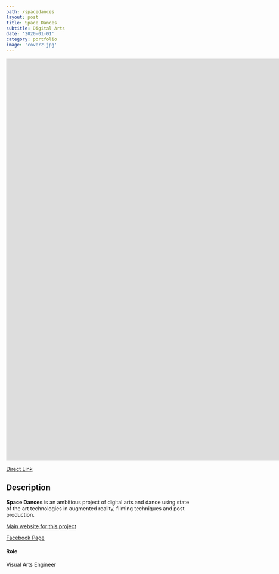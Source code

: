 ```yaml
---
path: /spacedances
layout: post
title: Space Dances
subtitle: Digital Arts
date: '2020-01-01'
category: portfolio
image: 'cover2.jpg'
---
```


<iframe src="https://player.vimeo.com/video/388504943" frameborder="0" allowfullscreen width="1920" height="1080"></iframe>

[Direct Link](//vimeo.com/388504943)

## Description

**Space Dances** is an ambitious project of digital arts and dance using state of the art technologies in augmented reality, filming techniques and post production.

[Main website for this project](//natachapaquignon.fr/?page_id=971#dossiers)

[Facebook Page](//www.facebook.com/SpaceDances/)

#### Role

Visual Arts Engineer
